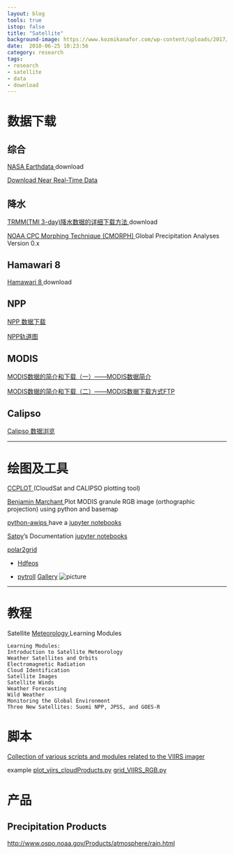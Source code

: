 ```yaml
---
layout: blog
tools: true
istop: false
title: "Satellite"
background-image: https://www.kozmikanafor.com/wp-content/uploads/2017/05/uydular-dunya-6754-660x330.jpg 
date:  2018-06-25 10:23:56
category: research
tags:
- research
- satellite
- data
- download
---
```


# 数据下载

## 综合

<a href="https://search.earthdata.nasa.gov/search" title="earthdata"> NASA Earthdata </a> download   

[Download Near Real-Time Data](https://earthdata.nasa.gov/earth-observation-data/near-real-time/download-nrt-data)


## 降水
<a href="http://bbs.06climate.com/forum.php?mod=viewthread&tid=48349&extra=&page=1" title="climate06"> TRMM(TMI 3-day)降水数据的详细下载方法 </a> download

<a href="https://rda.ucar.edu/datasets/ds502.1/" title="CMORPH"> NOAA CPC Morphing Technique (CMORPH) </a> Global Precipitation Analyses Version 0.x

##  Hamawari 8
<a href="http://www.eorc.jaxa.jp/ptree/" title="葵花8"> Hamawari 8 </a> download   

## NPP

[NPP 数据下载](http://www.class.ngdc.noaa.gov/saa/products/search?sub_id=0&datatype_family=VIIRS_SDR&submit.x=22&submit.y=4)

[NPP轨道图](http://www.ssec.wisc.edu/datacenter/npp/)


## MODIS

[MODIS数据的简介和下载（一）——MODIS数据简介](https://blog.csdn.net/ESA_DSQ/article/details/70080617)

[MODIS数据的简介和下载（二）——MODIS数据下载方式FTP](https://blog.csdn.net/ESA_DSQ/article/details/70171937)


## Calipso

[Calipso 数据浏览](http://www-calipso.larc.nasa.gov/products/lidar/browse_images/show_calendar.php)


----

# 绘图及工具

<a href="http://ccplot.org/" title="CCPLOT"> CCPLOT </a>  (CloudSat and CALIPSO plotting tool)

<a href="https://www.science-emergence.com/Codes/Plot-MODIS-granule-RGB-image-orthographic-projection-using-python-and-basemap/" title="Benjamin Marchant"> Benjamin Marchant </a> Plot MODIS granule RGB image (orthographic projection) using python and basemap


<a href="http://python-awips.readthedocs.io/en/latest/examples/index.html" title="python-awips"> python-awips </a> have a <a href="http://nbviewer.jupyter.org/github/Unidata/python-awips/tree/master/examples/notebooks/" title="notebooks">jupyter notebooks </a> 


<a href="http://satpy.readthedocs.io/en/latest/" title="Satpy"> Satpy</a>’s Documentation [jupyter notebooks](https://nbviewer.jupyter.org/github/pytroll/pytroll-examples/tree/master/satpy/)

[polar2grid](http://www.ssec.wisc.edu/software/polar2grid/)

* [Hdfeos](http://hdfeos.org/zoo/index_openGESDISC_Examples.php)

* [pytroll](http://pytroll.github.io/)  [Gallery](http://pytroll.github.io/gallery.html)
![picture](https://nbviewer.jupyter.org/github/pytroll/pytroll-examples/blob/master/satpy/natural_hrit.png)
----

# 教程

Satellite <a href="https://pmm.nasa.gov/education/websites/satellite-meteorology-learning-modules" title="Meteorology"> Meteorology </a> Learning Modules

```
Learning Modules:
Introduction to Satellite Meteorology
Weather Satellites and Orbits
Electromagnetic Radiation
Cloud Identification
Satellite Images
Satellite Winds
Weather Forecasting
Wild Weather
Monitoring the Global Environment
Three New Satellites: Suomi NPP, JPSS, and GOES-R
```

# 脚本

[Collection of various scripts and modules related to the VIIRS imager](https://gitlab.ssec.wisc.edu/JPSS_ADL/VIIRS/)

example [plot_viirs_cloudProducts.py](https://gitlab.ssec.wisc.edu/JPSS_ADL/VIIRS/blob/master/plot_viirs_cloudProducts.py)
        [grid_VIIRS_RGB.py](https://gitlab.ssec.wisc.edu/JPSS_ADL/VIIRS/blob/master/grid_VIIRS_RGB.py)

# 产品 

## Precipitation Products

http://www.ospo.noaa.gov/Products/atmosphere/rain.html
